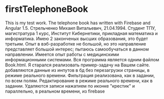 # firstTelephoneBook
This is my test work. The telephone book has written with Firebase and Angular 1.5.
   Стрельченко Михаил Витальевич, 21.04.1994. Студент ТПУ, магистратура 1 курс, Институт Кибернетики, прикладная математика и информатика. Имею 2 законченых высших образования, это будет третьим. Опыт в вэб-разработке не большой, но это направление представляет большой интерес; пытаюсь самообучаться в данном направлении. Имеется опыт работы с медицинскими информационными системами.
   Вся программа является одним файлом Book.html. Я старался реализовать пример-задачу на Вашем сайте. добавляются данные из инпутов в бд без перезагрузки страницы, в режиме реального времени. Фильтрация реализована, как в задании, по всем полям. Редактирование в режиме реального времени, как в задании. Удаляются записи нажатием по иконке "крестик" и параллельно, в реальном времени, из firebase


